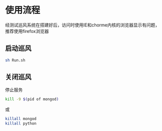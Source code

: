 # 使用流程
经测试巡风系统在搭建好后，访问时使用IE和chorme内核的浏览器显示有问题，推荐使用firefox浏览器


## 启动巡风

```bash
sh Run.sh
```

## 关闭巡风
停止服务

```bash
kill -9 $(pid of mongod)
```

或

```bash
killall mongod
killall python
```